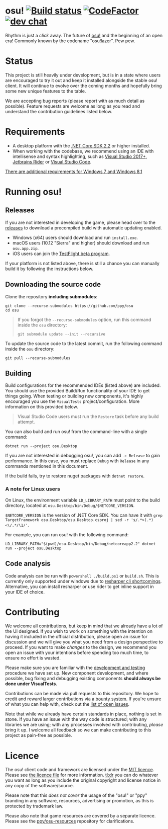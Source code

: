 # osu! [![Build status](https://ci.appveyor.com/api/projects/status/u2p01nx7l6og8buh?svg=true)](https://ci.appveyor.com/project/peppy/osu)  [![CodeFactor](https://www.codefactor.io/repository/github/ppy/osu/badge)](https://www.codefactor.io/repository/github/ppy/osu) [![dev chat](https://discordapp.com/api/guilds/188630481301012481/widget.png?style=shield)](https://discord.gg/ppy)

Rhythm is just a *click* away. The future of [osu!](https://osu.ppy.sh) and the beginning of an open era! Commonly known by the codename "osu!lazer". Pew pew.

# Status

This project is still heavily under development, but is in a state where users are encouraged to try it out and keep it installed alongside the stable osu! client. It will continue to evolve over the coming months and hopefully bring some new unique features to the table.

We are accepting bug reports (please report with as much detail as possible). Feature requests are welcome as long as you read and understand the contribution guidelines listed below.

# Requirements

- A desktop platform with the [.NET Core SDK 2.2](https://www.microsoft.com/net/learn/get-started) or higher installed.
- When working with the codebase, we recommend using an IDE with intellisense and syntax highlighting, such as [Visual Studio 2017+](https://visualstudio.microsoft.com/vs/), [Jetbrains Rider](https://www.jetbrains.com/rider/) or [Visual Studio Code](https://code.visualstudio.com/).

[There are additional requirements for Windows 7 and Windows 8.1](https://docs.microsoft.com/en-us/dotnet/core/windows-prerequisites?tabs=netcore2x)

# Running osu!

## Releases

If you are not interested in developing the game, please head over to the [releases](https://github.com/ppy/osu/releases) to download a precompiled build with automatic updating enabled.

- Windows (x64) users should download and run `install.exe`.
- macOS users (10.12 "Sierra" and higher) should download and run `osu.app.zip`.
- iOS users can join the [TestFlight beta program](https://t.co/xQJmHkfC18).

If your platform is not listed above, there is still a chance you can manually build it by following the instructions below.

## Downloading the source code

Clone the repository **including submodules**:

```shell
git clone --recurse-submodules https://github.com/ppy/osu
cd osu
```

> If you forgot the `--recurse-submodules` option, run this command inside the `osu` directory:
>
> `git submodule update --init --recursive`

To update the source code to the latest commit, run the following command inside the `osu` directory:

```shell
git pull --recurse-submodules
```

## Building

Build configurations for the recommended IDEs (listed above) are included. You should use the provided Build/Run functionality of your IDE to get things going. When testing or building new components, it's highly encouraged you use the `VisualTests` project/configuration. More information on this provided below.

> Visual Studio Code users must run the `Restore` task before any build attempt.

You can also build and run osu! from the command-line with a single command:

```shell
dotnet run --project osu.Desktop
```

If you are not interested in debugging osu!, you can add `-c Release` to gain performance. In this case, you must replace `Debug` with `Release` in any commands mentioned in this document.

If the build fails, try to restore nuget packages with `dotnet restore`.

### A note for Linux users

On Linux, the environment variable `LD_LIBRARY_PATH` must point to the build directory, located at `osu.Desktop/bin/Debug/$NETCORE_VERSION`.

`$NETCORE_VERSION` is the version of .NET Core SDK. You can have it with `grep TargetFramework osu.Desktop/osu.Desktop.csproj | sed -r 's/.*>(.*)<\/.*/\1/'`.

For example, you can run osu! with the following command:

```shell
LD_LIBRARY_PATH="$(pwd)/osu.Desktop/bin/Debug/netcoreapp2.2" dotnet run --project osu.Desktop
```

## Code analysis

Code analysis can be run with `powershell ./build.ps1` or `build.sh`. This is currently only supported under windows due to [resharper cli shortcomings](https://youtrack.jetbrains.com/issue/RSRP-410004). Alternative, you can install resharper or use rider to get inline support in your IDE of choice.

# Contributing

We welcome all contributions, but keep in mind that we already have a lot of the UI designed. If you wish to work on something with the intention on having it included in the official distribution, please open an issue for discussion and we will give you what you need from a design perspective to proceed. If you want to make *changes* to the design, we recommend you open an issue with your intentions before spending too much time, to ensure no effort is wasted.

Please make sure you are familiar with the [development and testing](https://github.com/ppy/osu-framework/wiki/Development-and-Testing) procedure we have set up. New component development, and where possible, bug fixing and debugging existing components **should always be done under VisualTests**.

Contributions can be made via pull requests to this repository. We hope to credit and reward larger contributions via a [bounty system](https://www.bountysource.com/teams/ppy). If you're unsure of what you can help with, check out the [list of open issues](https://github.com/ppy/osu/issues).

Note that while we already have certain standards in place, nothing is set in stone. If you have an issue with the way code is structured; with any libraries we are using; with any processes involved with contributing, *please* bring it up. I welcome all feedback so we can make contributing to this project as pain-free as possible.

# Licence

The osu! client code and framework are licensed under the [MIT licence](https://opensource.org/licenses/MIT). Please see [the licence file](LICENCE) for more information. [tl;dr](https://tldrlegal.com/license/mit-license) you can do whatever you want as long as you include the original copyright and license notice in any copy of the software/source.

Please note that this *does not cover* the usage of the "osu!" or "ppy" branding in any software, resources, advertising or promotion, as this is protected by trademark law.

Please also note that game resources are covered by a separate licence. Please see the [ppy/osu-resources](https://github.com/ppy/osu-resources) repository for clarifications.
